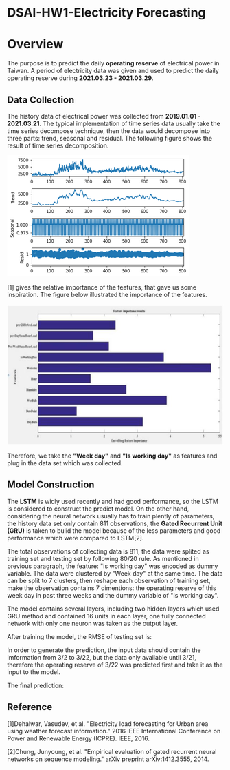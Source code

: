 # DSAI-HW1-Electricity Forecasting

# Overview
The purpose is to predict the daily **operating reserve** of electrical power in Taiwan. A period of electricity data was given and used to predict the daily operating reserve during **2021.03.23 - 2021.03.29**.

Data Collection
---
The history data of electrical power was collected from **2019.01.01 - 2021.03.21**. The typical implementation of time series data usually take the time series decompose technique, then the data would decompose into three parts: trend, seasonal and residual. The following figure shows the result of time series decomposition.

![image](https://github.com/KevinLu43/DSAI-HW1-Electricity-Forecasting/blob/main/figure/Time%20decompose.png)


[1] gives the relative importance of the features, that gave us some inspiration. The figure below illustrated the importance of the features.

![image](https://github.com/KevinLu43/DSAI-HW1-Electricity-Forecasting/blob/main/figure/importance%20of%20features.JPG)

Therefore, we take the **"Week day"** and **"Is working day"** as features and plug in the data set which was collected.

Model Construction
---
The **LSTM** is widly used recently and had good performance, so the LSTM is considered to construct the predict model. On the other hand, considering the neural network usually has to train plently of parameters, the history data set only contain 811 observations, the **Gated Recurrent Unit (GRU)** is taken to bulid the model because of the less parameters and good performance which were compared to LSTM[2].

The total observations of collecting data is 811, the data were splited as training set and testing set by following 80/20 rule. As mentioned in previous paragraph, the feature: "Is working day" was encoded as dummy variable. The data were clustered by "Week day" at the same time. The data can be split to 7 clusters, then reshape each observation of training set, make the observation contains 7 dimentions: the operating reserve of this week day in past three weeks and the dummy variable of "Is working day".

The model contains several layers, including two hidden layers which used GRU method and contained 16 units in each layer, one fully connected network with only one neuron was taken as the output layer.

After training the model, the RMSE of testing set is:

In order to generate the prediction, the input data should contain the imformation from 3/2 to 3/22, but the data only available until 3/21, therefore the operating reserve of 3/22 was predicted first and take it as the input to the model.

The final prediction:

Reference
---
[1]Dehalwar, Vasudev, et al. "Electricity load forecasting for Urban area using weather forecast information." 2016 IEEE International Conference on Power and Renewable Energy  (ICPRE). IEEE, 2016.

[2]Chung, Junyoung, et al. "Empirical evaluation of gated recurrent neural networks on sequence modeling." arXiv preprint arXiv:1412.3555, 2014.
